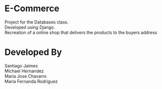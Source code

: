 # E-Commerce
Project for the Databases class.  
Developed using Django.  
Recreation of a online shop that delivers the products to the buyers address
# Developed By
Santiago Jaimes  
Michael Hernandez  
Maria Jose Chavarro  
Maria Fernanda Rodriguez
